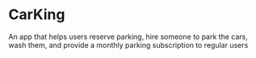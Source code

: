 # CarKing
An app that helps users reserve parking, hire someone to park the cars, wash them, and provide a monthly parking subscription to regular users
